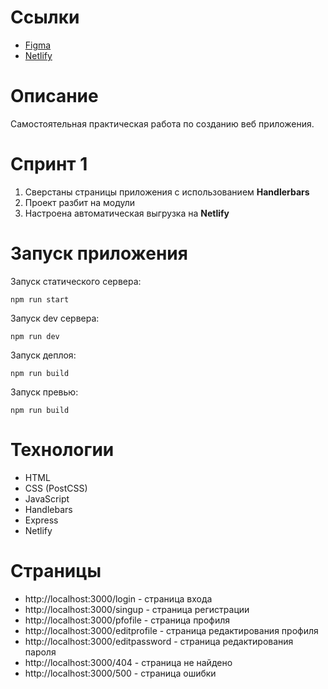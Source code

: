# Ссылки
* <a href="https://www.figma.com/file/jF5fFFzgGOxQeB4CmKWTiE/Chat_external_link?type=design&node-id=0-1&mode=design&t=gL51cQDiIGJi0I7i-0" target="_blank">Figma</a><br>
* <a href="https://app.netlify.com/sites/netlifiexample/deploys/66071ce3a674f80008e64d4d" target="_blank">Netlify</a>

# Описание
Самостоятельная практическая работа по созданию веб приложения.

# Спринт 1

1. Сверстаны страницы приложения с использованием <b>Handlerbars</b><br>
2. Проект разбит на модули<br>
3. Настроена автоматическая выгрузка на <b>Netlify</b>

# Запуск приложения
Запуск статического сервера:
```
npm run start
```
Запуск dev сервера:
```
npm run dev
```
Запуск деплоя:
```
npm run build
```
Запуск превью:
```
npm run build
```
# Технологии
* HTML
* CSS (PostCSS)
* JavaScript
* Handlebars
* Express
* Netlify

# Страницы
- http://localhost:3000/login - страница входа
- http://localhost:3000/singup - страница регистрации
- http://localhost:3000/pfofile - страница профиля
- http://localhost:3000/editprofile - страница редактирования профиля
- http://localhost:3000/editpassword - страница редактирования пароля
- http://localhost:3000/404 - страница не найдено
- http://localhost:3000/500 - страница ошибки
